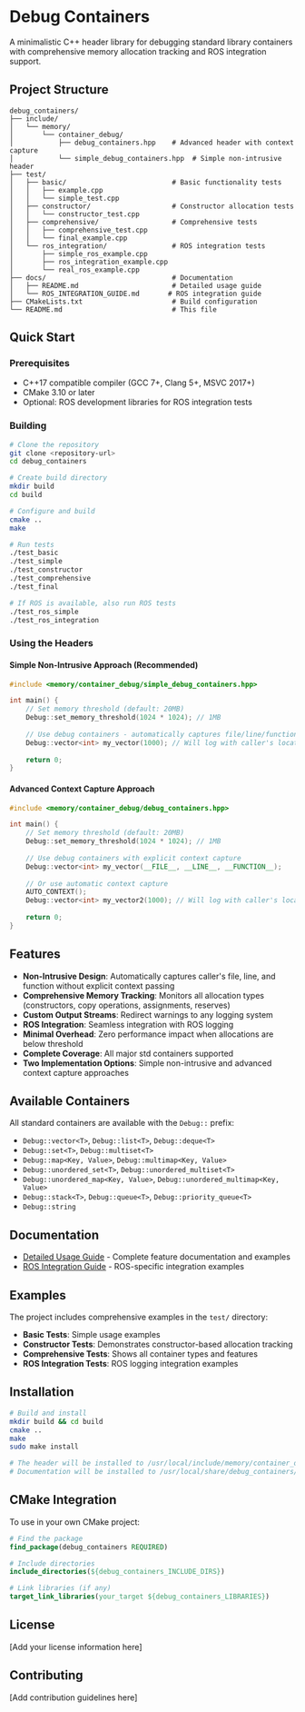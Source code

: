 # Debug Containers

A minimalistic C++ header library for debugging standard library containers with comprehensive memory allocation tracking and ROS integration support.

## Project Structure

```
debug_containers/
├── include/
│   └── memory/
│       └── container_debug/
│           ├── debug_containers.hpp    # Advanced header with context capture
│           └── simple_debug_containers.hpp  # Simple non-intrusive header
├── test/
│   ├── basic/                          # Basic functionality tests
│   │   ├── example.cpp
│   │   └── simple_test.cpp
│   ├── constructor/                    # Constructor allocation tests
│   │   └── constructor_test.cpp
│   ├── comprehensive/                  # Comprehensive tests
│   │   ├── comprehensive_test.cpp
│   │   └── final_example.cpp
│   └── ros_integration/                # ROS integration tests
│       ├── simple_ros_example.cpp
│       ├── ros_integration_example.cpp
│       └── real_ros_example.cpp
├── docs/                               # Documentation
│   ├── README.md                       # Detailed usage guide
│   └── ROS_INTEGRATION_GUIDE.md       # ROS integration guide
├── CMakeLists.txt                      # Build configuration
└── README.md                           # This file
```

## Quick Start

### Prerequisites

- C++17 compatible compiler (GCC 7+, Clang 5+, MSVC 2017+)
- CMake 3.10 or later
- Optional: ROS development libraries for ROS integration tests

### Building

```bash
# Clone the repository
git clone <repository-url>
cd debug_containers

# Create build directory
mkdir build
cd build

# Configure and build
cmake ..
make

# Run tests
./test_basic
./test_simple
./test_constructor
./test_comprehensive
./test_final

# If ROS is available, also run ROS tests
./test_ros_simple
./test_ros_integration
```

### Using the Headers

#### Simple Non-Intrusive Approach (Recommended)
```cpp
#include <memory/container_debug/simple_debug_containers.hpp>

int main() {
    // Set memory threshold (default: 20MB)
    Debug::set_memory_threshold(1024 * 1024); // 1MB
    
    // Use debug containers - automatically captures file/line/function
    Debug::vector<int> my_vector(1000); // Will log with caller's location
    
    return 0;
}
```

#### Advanced Context Capture Approach
```cpp
#include <memory/container_debug/debug_containers.hpp>

int main() {
    // Set memory threshold (default: 20MB)
    Debug::set_memory_threshold(1024 * 1024); // 1MB
    
    // Use debug containers with explicit context capture
    Debug::vector<int> my_vector(__FILE__, __LINE__, __FUNCTION__);
    
    // Or use automatic context capture
    AUTO_CONTEXT();
    Debug::vector<int> my_vector2(1000); // Will log with caller's location
    
    return 0;
}
```

## Features

- **Non-Intrusive Design**: Automatically captures caller's file, line, and function without explicit context passing
- **Comprehensive Memory Tracking**: Monitors all allocation types (constructors, copy operations, assignments, reserves)
- **Custom Output Streams**: Redirect warnings to any logging system
- **ROS Integration**: Seamless integration with ROS logging
- **Minimal Overhead**: Zero performance impact when allocations are below threshold
- **Complete Coverage**: All major std containers supported
- **Two Implementation Options**: Simple non-intrusive and advanced context capture approaches

## Available Containers

All standard containers are available with the `Debug::` prefix:

- `Debug::vector<T>`, `Debug::list<T>`, `Debug::deque<T>`
- `Debug::set<T>`, `Debug::multiset<T>`
- `Debug::map<Key, Value>`, `Debug::multimap<Key, Value>`
- `Debug::unordered_set<T>`, `Debug::unordered_multiset<T>`
- `Debug::unordered_map<Key, Value>`, `Debug::unordered_multimap<Key, Value>`
- `Debug::stack<T>`, `Debug::queue<T>`, `Debug::priority_queue<T>`
- `Debug::string`

## Documentation

- [Detailed Usage Guide](docs/README.md) - Complete feature documentation and examples
- [ROS Integration Guide](docs/ROS_INTEGRATION_GUIDE.md) - ROS-specific integration examples

## Examples

The project includes comprehensive examples in the `test/` directory:

- **Basic Tests**: Simple usage examples
- **Constructor Tests**: Demonstrates constructor-based allocation tracking
- **Comprehensive Tests**: Shows all container types and features
- **ROS Integration Tests**: ROS logging integration examples

## Installation

```bash
# Build and install
mkdir build && cd build
cmake ..
make
sudo make install

# The header will be installed to /usr/local/include/memory/container_debug/
# Documentation will be installed to /usr/local/share/debug_containers/docs/
```

## CMake Integration

To use in your own CMake project:

```cmake
# Find the package
find_package(debug_containers REQUIRED)

# Include directories
include_directories(${debug_containers_INCLUDE_DIRS})

# Link libraries (if any)
target_link_libraries(your_target ${debug_containers_LIBRARIES})
```

## License

[Add your license information here]

## Contributing

[Add contribution guidelines here]